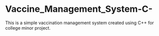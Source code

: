 # Vaccine_Management_System-C-
This is a simple vaccination management system created using C++ for college minor project.
